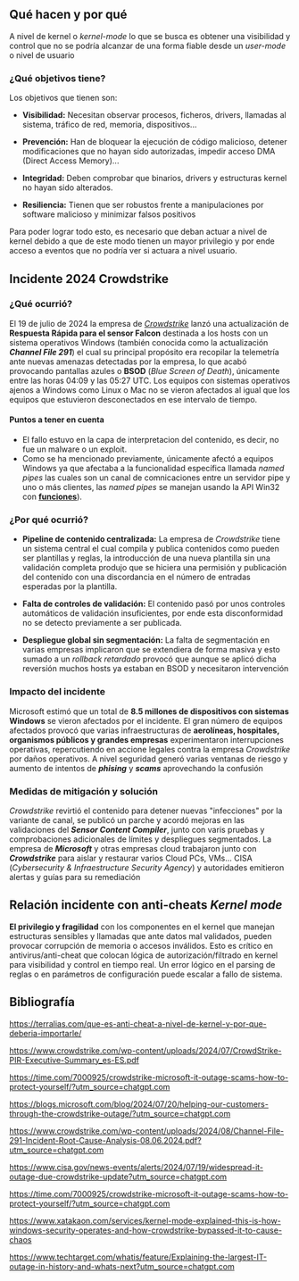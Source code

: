 
## Qué hacen y por qué


A nivel de kernel o *kernel-mode* lo que se busca es obtener una visibilidad y control que no se podría alcanzar de una forma fiable desde un *user-mode* o nivel de usuario

### ¿Qué objetivos tiene?

Los objetivos que tienen son:

- **Visibilidad:** Necesitan observar procesos, ficheros, drivers, llamadas al sistema, tráfico de red, memoria, dispositivos...

- **Prevención:** Han de bloquear la ejecución de código malicioso, detener modificaciones que no hayan sido autorizadas, impedir acceso DMA (Direct Access Memory)...

- **Integridad:** Deben comprobar que binarios, drivers y estructuras kernel no hayan sido alterados.

- **Resiliencia:** Tienen que ser robustos frente a manipulaciones por software malicioso y minimizar falsos positivos

Para poder lograr todo esto, es necesario que deban actuar a nivel de kernel debido a que de este modo tienen un mayor privilegio y por ende acceso a eventos que no podría ver si actuara a nivel usuario.

## Incidente 2024 Crowdstrike

### ¿Qué ocurrió?

El 19 de julio de 2024 la empresa de [*Crowdstrike*](https://www.crowdstrike.com/es-es/) lanzó una actualización de **Respuesta Rápida para el sensor Falcon** destinada a los hosts con un sistema operativos Windows (también conocida como la actualización  ***Channel File 291***) el cual su principal propósito era recopilar la telemetría ante nuevas amenazas detectadas por la empresa, lo que acabó provocando pantallas azules o **BSOD** (*Blue Screen of Death*), únicamente entre las horas 04:09 y las 05:27 UTC. Los equipos con sistemas operativos ajenos a Windows como Linux o Mac no se vieron afectados al igual que los equipos que estuvieron desconectados en ese intervalo de tiempo.

#### Puntos a tener en cuenta

- El fallo estuvo en la capa de interpretacion del contenido, es decir, no fue un malware o un exploit.
- Como se ha mencionado previamente, únicamente afectó a equipos Windows ya que afectaba a la funcionalidad específica llamada *named pipes* las cuales son un canal de comnicaciones entre un servidor pipe y uno o más clientes, las *named pipes* se manejan usando la API Win32 con [**funciones**](https://learn.microsoft.com/es-es/windows/win32/ipc/named-pipe-operations)).

### ¿Por qué ocurrió?

- **Pipeline de contenido centralizada:** La empresa de *Crowdstrike* tiene un sistema central el cual compila y publica contenidos como pueden ser plantillas y reglas, la introducción de una nueva plantilla sin una validación completa produjo que se hiciera una permisión y publicación del contenido con una discordancia en el número de entradas esperadas por la plantilla.

- **Falta de controles de validación:** El contenido pasó por unos controles automáticos de validación insuficientes, por ende esta disconformidad no se detecto previamente a ser publicada.

- **Despliegue global sin segmentación:** La falta de segmentación en varias empresas implicaron que se extendiera de forma masiva y esto sumado a un *rollback retardado* provocó que aunque se aplicó dicha reversión muchos hosts ya estaban en BSOD y necesitaron intervención


### Impacto del incidente

Microsoft estimó que un total de **8.5 millones de dispositivos con sistemas Windows** se vieron afectados por el incidente. El gran número de equipos afectados provocó que varias infraestructuras de **aerolíneas, hospitales, organismos públicos y grandes empresas** experimentaron interrupciones operativas, repercutiendo en accione legales contra la empresa *Crowdstrike* por daños operativos. A nivel seguridad generó varias ventanas de riesgo y aumento de intentos de ***phising*** y ***scams*** aprovechando la confusión


### Medidas de mitigación y solución

*Crowdstrike* revirtió el contenido para detener nuevas "infecciones" por la variante de canal, se publicó un parche y acordó mejoras en las validaciones del ***Sensor Content Compiler***, junto con varis pruebas y comprobaciones adicionales de límites y despliegues segmentados. La empresa de ***Microsoft*** y otras empresas cloud trabajaron junto con ***Crowdstrike*** para aislar y restaurar varios Cloud PCs, VMs... CISA (*Cybersecurity & Infraestructure Security Agency*) y autoridades emitieron alertas y guías para su remediación


## Relación incidente con anti-cheats *Kernel mode*

**El privilegio y fragilidad** con los componentes en el kernel que manejan estructuras sensibles y llamadas que ante datos mal validados, pueden provocar corrupción de memoria o accesos inválidos. Esto es crítico en antivirus/anti-cheat que colocan lógica de autorización/filtrado en kernel para visibilidad y control en tiempo real. Un error lógico en el parsing de reglas o en parámetros de configuración puede escalar a fallo de sistema.

## Bibliografía

https://terralias.com/que-es-anti-cheat-a-nivel-de-kernel-y-por-que-deberia-importarle/

https://www.crowdstrike.com/wp-content/uploads/2024/07/CrowdStrike-PIR-Executive-Summary_es-ES.pdf

https://time.com/7000925/crowdstrike-microsoft-it-outage-scams-how-to-protect-yourself/?utm_source=chatgpt.com

https://blogs.microsoft.com/blog/2024/07/20/helping-our-customers-through-the-crowdstrike-outage/?utm_source=chatgpt.com

https://www.crowdstrike.com/wp-content/uploads/2024/08/Channel-File-291-Incident-Root-Cause-Analysis-08.06.2024.pdf?utm_source=chatgpt.com

https://www.cisa.gov/news-events/alerts/2024/07/19/widespread-it-outage-due-crowdstrike-update?utm_source=chatgpt.com

https://time.com/7000925/crowdstrike-microsoft-it-outage-scams-how-to-protect-yourself/?utm_source=chatgpt.com

https://www.xatakaon.com/services/kernel-mode-explained-this-is-how-windows-security-operates-and-how-crowdstrike-bypassed-it-to-cause-chaos

https://www.techtarget.com/whatis/feature/Explaining-the-largest-IT-outage-in-history-and-whats-next?utm_source=chatgpt.com